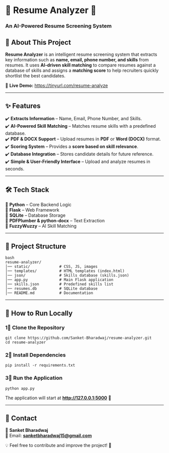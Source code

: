 # 📝 Resume Analyzer 🚀  
### An AI-Powered Resume Screening System  

## 📌 About This Project  
**Resume Analyzer** is an intelligent resume screening system that extracts key information such as **name, email, phone number, and skills** from resumes. It uses **AI-driven skill matching** to compare resumes against a database of skills and assigns a **matching score** to help recruiters quickly shortlist the best candidates.  

🔗 **Live Demo:** [https://tinyurl.com/resume-analyze ](https://tinyurl.com/26afwxry)

---

## ✨ Features  
✔️ **Extracts Information** – Name, Email, Phone Number, and Skills.  
✔️ **AI-Powered Skill Matching** – Matches resume skills with a predefined database.  
✔️ **PDF & DOCX Support** – Upload resumes in **PDF** or **Word (DOCX)** format.  
✔️ **Scoring System** – Provides a **score based on skill relevance**.  
✔️ **Database Integration** – Stores candidate details for future reference.  
✔️ **Simple & User-Friendly Interface** – Upload and analyze resumes in seconds.  

---

## 🛠️ Tech Stack  
🔹 **Python** – Core Backend Logic  
🔹 **Flask** – Web Framework  
🔹 **SQLite** – Database Storage  
🔹 **PDFPlumber & python-docx** – Text Extraction  
🔹 **FuzzyWuzzy** – AI Skill Matching  

---

## 📂 Project Structure  

```
bash
resume-analyzer/
│── static/             # CSS, JS, images
│── templates/          # HTML templates (index.html)
│── json/               # Skills database (skills.json)
│── app.py              # Main Flask application
│── skills.json         # Predefined skills list
│── resumes.db          # SQLite database
│── README.md           # Documentation
```

---

## 🚀 How to Run Locally  

### 1⃣ Clone the Repository  
```
git clone https://github.com/Sanket-Bharadwaj/resume-analyzer.git
cd resume-analyzer
```

### 2⃣ Install Dependencies  
```
pip install -r requirements.txt
```

### 3⃣ Run the Application  
```
python app.py
```
The application will start at **http://127.0.0.1:5000** 🎯  

---

## 💎 Contact  
👤 **Sanket Bharadwaj**  
📩 Email: **sanketbharadwaj15@gmail.com**  

💡 Feel free to contribute and improve the project! 🚀  
